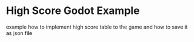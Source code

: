 # High Score Godot Example
example how to implement high score table to the game and how to save it as json file
